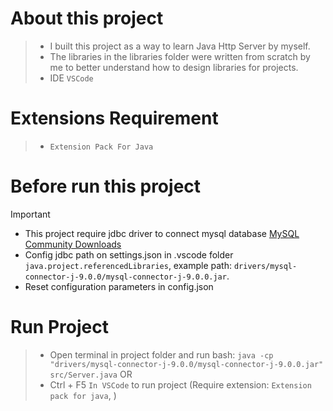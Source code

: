 # About this project

> - I built this project as a way to learn Java Http Server by myself.
> - The libraries in the libraries folder were written from scratch by me to better understand how to design libraries for projects.
> - IDE `VSCode`

# Extensions Requirement

> - `Extension Pack For Java`

# Before run this project

> [!important]
>
> - This project require jdbc driver to connect mysql database [MySQL Community Downloads](https://dev.mysql.com/downloads/connector/j/)
> - Config jdbc path on settings.json in .vscode folder `java.project.referencedLibraries`, example path: `drivers/mysql-connector-j-9.0.0/mysql-connector-j-9.0.0.jar`.
> - Reset configuration parameters in config.json

# Run Project

> - Open terminal in project folder and run bash:
>   <code>java -cp "drivers/mysql-connector-j-9.0.0/mysql-connector-j-9.0.0.jar" src/Server.java</code>
>   OR
> - Ctrl + F5 `In VSCode` to run project (Require extension: `Extension pack for java`, )
